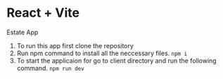 # React + Vite

Estate App

1. To run this app first clone the repository 
2. Run npm command to install all the neccessary files.
   `npm i`
3. To start the applicaion for go to client directory and run the following command.
   `npm run dev`
   


